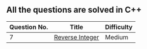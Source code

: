 ## All the questions are solved in C++

<!-- |   Question No.         | [dfjshbfjbjsbfgs](linkhere) |  difficulty here          | -->


| Question No. | Title                       | Difficulty |
| ------------ | --------------------------- | ---------- |
| 7            | [Reverse Integer](https://leetcode.com/problems/reverse-integer/description/) |    Medium        |

